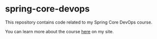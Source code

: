 # spring-core-devops
This repository contains code related to my Spring Core DevOps course.

You can learn more about the course [here](http://courses.springframework.guru/courses/spring-core-dev-ops) on my site.

